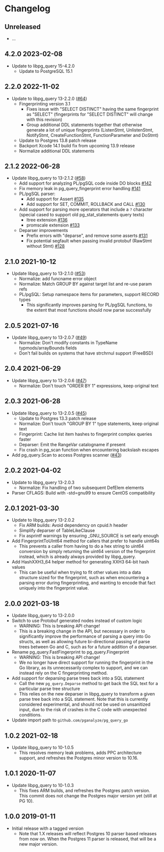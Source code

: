 # Changelog

## Unreleased

* ...

## 4.2.0     2023-02-08

* Update to libpg_query 15-4.2.0
  - Update to PostgreSQL 15.1

## 2.2.0     2022-11-02

* Update to libpg_query 13-2.2.0 ([#64](https://github.com/pganalyze/pg_query_go/pull/64))
  - Fingerprinting version 3.1
    - Fixes issue with "SELECT DISTINCT" having the same fingerprint as "SELECT"
      (fingerprints for "SELECT DISTINCT" will change with this revision)
    - Group additional DDL statements together that otherwise generate a lot of
      unique fingerprints (ListenStmt, UnlistenStmt, NotifyStmt, CreateFunctionStmt,
      FunctionParameter and DoStmt)
  - Update to Postgres 13.8 patch release
  - Backport Xcode 14.1 build fix from upcoming 13.9 release
  - Normalize additional DDL statements


## 2.1.2      2022-06-28

* Update libpg_query to 13-2.1.2 ([#58](https://github.com/pganalyze/pg_query_go/pull/58))
  - Add support for analyzing PL/pgSQL code inside DO blocks [#142](https://github.com/pganalyze/libpg_query/pull/142)
  - Fix memory leak in pg_query_fingerprint error handling [#141](https://github.com/pganalyze/libpg_query/pull/141)
  - PL/pgSQL parser:
    - Add support for Assert [#135](https://github.com/pganalyze/libpg_query/pull/135)
    - Add support for SET, COMMIT, ROLLBACK and CALL [#130](https://github.com/pganalyze/libpg_query/pull/130)
  - Add support for parsing more operators that include a `?` character (special cased to support old pg_stat_statements query texts)
    - ltree extension [#136](https://github.com/pganalyze/libpg_query/pull/136)
    - promscale extension [#133](https://github.com/pganalyze/libpg_query/pull/133)
  - Deparser improvements
    - Prefix errors with "deparse", and remove some asserts [#131](https://github.com/pganalyze/libpg_query/pull/131)
    - Fix potential segfault when passing invalid protobuf (RawStmt without Stmt) [#128](https://github.com/pganalyze/libpg_query/pull/128)


## 2.1.0      2021-10-12

* Update libpg_query to 13-2.1.0 ([#53](https://github.com/pganalyze/pg_query_go/pull/53))
  - Normalize: add funcname error object
  - Normalize: Match GROUP BY against target list and re-use param refs
  - PL/pgSQL: Setup namespace items for parameters, support RECORD types
    - This significantly improves parsing for PL/pgSQL functions, to the
      extent that most functions should now parse successfully


## 2.0.5      2021-07-16

* Update libpg_query to 13-2.0.7 ([#49](https://github.com/pganalyze/pg_query_go/pull/49))
  - Normalize: Don't modify constants in TypeName typmods/arrayBounds fields
  - Don't fail builds on systems that have strchrnul support (FreeBSD)


## 2.0.4      2021-06-29

* Update libpg_query to 13-2.0.6 ([#47](https://github.com/pganalyze/pg_query_go/pull/47))
  - Normalize: Don't touch "ORDER BY 1" expressions, keep original text


## 2.0.3      2021-06-28

* Update libpg_query to 13-2.0.5 ([#45](https://github.com/pganalyze/pg_query_go/pull/45))
  - Update to Postgres 13.3 patch release
  - Normalize: Don't touch "GROUP BY 1" type statements, keep original text
  - Fingerprint: Cache list item hashes to fingerprint complex queries faster
  - Deparser: Emit the RangeVar catalogname if present
  - Fix crash in pg_scan function when encountering backslash escapes
* Add pg_query.Scan to access Postgres scanner ([#43](https://github.com/pganalyze/pg_query_go/pull/43))


## 2.0.2      2021-04-02

* Update to libpg_query 13-2.0.3
  - Normalize: Fix handling of two subsequent DefElem elements
* Parser CFLAGS: Build with -std=gnu99 to ensure CentOS compatibility


## 2.0.1      2021-03-30

* Update to libpg_query 13-2.0.2
  - Fix ARM builds: Avoid dependency on cpuid.h header
  - Simplify deparser of TableLikeClause
  - Fix asprintf warnings by ensuring _GNU_SOURCE is set early enough
* Add FingerprintToUInt64 method for callers that prefer to handle uint64s
  - This prevents a caller from having to do a hex string to uint64 conversion
    by simply returning the uint64 version of the fingerprint instead, which
    is already always provided by libpg_query.
* Add HashXXH3_64 helper method for generating XXH3 64-bit hash values
  - This can be useful when trying to fit other values into a data structure
    sized for the fingerprint, such as when encountering a parsing error
    during fingerprinting, and wanting to encode that fact uniquely into
    the fingerprint value.


## 2.0.0      2021-03-18

* Update libpg_query to 13-2.0.0
* Switch to use Protobuf generated nodes instead of custom logic
  - WARNING: This is breaking API change!
  - This is a breaking change in the API, but necessary in order to
    significantly improve the performance of parsing a query into Go structs,
    as well as allowing future bi-directional passing of parse trees between
    Go and C, such as for a future addition of a deparser.
* Rename pg_query.FastFingerprint to pg_query.Fingerprint
  - WARNING: This is breaking API change!
  - We no longer have direct support for running the fingerprint in the Go
    library, as its unnecessarily complex to support, and we can instead
    rely on the C fingerprinting method.
* Add support for deparsing parse trees back into a SQL statement
  - Call the new `pg_query.Deparse` method to get back the SQL text for
    a particular parse tree structure
  - This relies on the new deparser in libpg_query to transform a given parse
    tree back into a SQL statement. Note that this is currently considered
    experimental, and should not be used on unsanitized input, due to the risk
    of crashes in the C code with unexpected conditions.
* Update import path to `github.com/pganalyze/pg_query_go`


## 1.0.2      2021-02-18

* Update libpg_query to 10-1.0.5
  - This resolves memory leak problems, adds PPC architecture support,
    and refreshes the Postgres minor version to 10.16.


## 1.0.1      2020-11-07

* Update libpg_query to 10-1.0.3
  - This fixes ARM builds, and refreshes the Postgres patch version. This
    commit does not change the Postgres major version yet (still at PG 10).


## 1.0.0      2019-01-11

* Initial release with a tagged version
  - Note that 1.X releases will reflect Postgres 10 parser based releases from
    now on. When the Postgres 11 parser is released, that will be a new major
    version.
